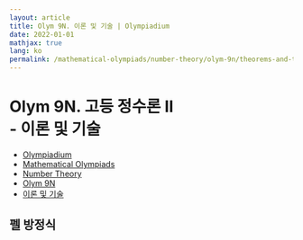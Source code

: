 ```yaml
---
layout: article
title: Olym 9N. 이론 및 기술 | Olympiadium
date: 2022-01-01
mathjax: true
lang: ko
permalink: /mathematical-olympiads/number-theory/olym-9n/theorems-and-techniques/
---
```

# Olym 9N. 고등 정수론 II <br> <ssup> - 이론 및 기술</ssup>

<ul class="breadcrumb">
	<li><a href="{{ site.url }}">Olympiadium</a></li> 
	<li><a href="{{ site.url }}mathematical-olympiads/">Mathematical Olympiads</a></li> 
	<li><a href="{{ site.url }}mathematical-olympiads/number-theory/">Number Theory</a></li> 
	<li><a href="{{ site.url }}mathematical-olympiads/number-theory/olym-9n/">Olym 9N</a></li> 
	<li><a href="{{ site.url }}mathematical-olympiads/number-theory/olym-9n/theorems-and-techniques/">이론 및 기술</a></li>
</ul>

## 펠 방정식
